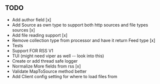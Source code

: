 ## TODO

+ Add author field [x]
+ Add Source as own type to support both http sources and file types sources [x]
+ Add file reading support [x]
+ Remove collection type from processor and have it return Feed type [x]
+ Tests
+ Support FOR RSS V1 
+ TUI (might need viper as well -- look into this)
+ Create or add thread safe logger 
+ Normalize More fields from rss [x]
+ Validate MapToSource method better 
+ Add Client config setting for where to load files from 
